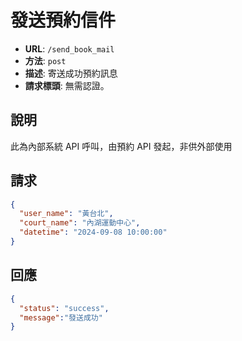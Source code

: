 # 發送預約信件


- **URL**: `/send_book_mail`
- **方法**: `post`
- **描述**: 寄送成功預約訊息
- **請求標頭**: 無需認證。

## 說明
此為內部系統 API 呼叫，由預約 API 發起，非供外部使用

## 請求
```json
{
  "user_name": "黃台北",
  "court_name": "內湖運動中心",
  "datetime": "2024-09-08 10:00:00"
}
```

## 回應
```json
{
  "status": "success",
  "message":"發送成功"
}
```